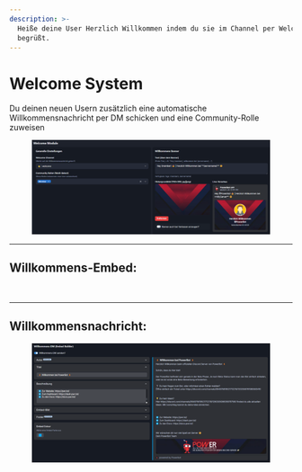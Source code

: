 ```yaml
---
description: >-
  Heiße deine User Herzlich Willkommen indem du sie im Channel per Welcome-Embed
  begrüßt.
---
```


# Welcome System

Du deinen neuen Usern zusätzlich eine automatische Willkommensnachricht per DM schicken und eine Community-Rolle zuweisen

<div align="center"><figure><img src="../.gitbook/assets/chrome_Ca7vJ6BEMM.png" alt=""><figcaption></figcaption></figure></div>

***

## Willkommens-Embed:

<div align="left"><figure><img src="../.gitbook/assets/welcome_banner.png" alt=""><figcaption></figcaption></figure></div>

***

## **Willkommensnachricht:**



<figure><img src="../.gitbook/assets/chrome_dI2TlIcyxz.png" alt=""><figcaption></figcaption></figure>

<div align="left"><figure><img src="../.gitbook/assets/image (42).png" alt=""><figcaption></figcaption></figure></div>
